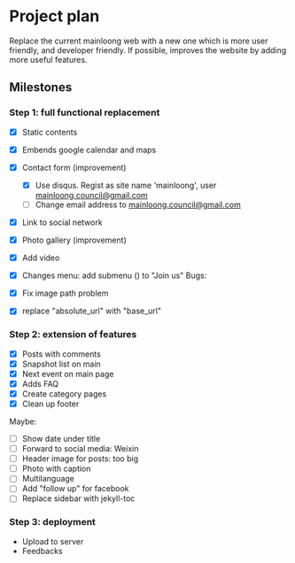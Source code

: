 # Project plan

Replace the current mainloong web with a new one which is more user friendly, and developer friendly. If possible, improves the website by adding more useful features.

## Milestones

### Step 1: full functional replacement

- [x] Static contents
- [x] Embends google calendar and maps
- [x] Contact form (improvement)
  - [x] Use disqus. Regist as site name 'mainloong', user mainloong.council@gmail.com
  - [ ] Change email address to mainloong.council@gmail.com
- [x] Link to social network
- [x] Photo gallery (improvement)
- [x] Add video
- [x] Changes menu: add submenu () to "Join us"
Bugs:

- [x] Fix image path problem
- [x] replace "absolute_url" with "base_url"

### Step 2: extension of features

- [x] Posts with comments
- [x] Snapshot list on main
- [x] Next event on main page
- [x] Adds FAQ
- [x] Create category pages
- [x] Clean up footer

Maybe:
- [ ] Show date under title
- [ ] Forward to social media: Weixin
- [ ] Header image for posts: too big
- [ ] Photo with caption
- [ ] Multilanguage
- [ ] Add "follow up" for facebook
- [ ] Replace sidebar with jekyll-toc

### Step 3: deployment

* Upload to server
* Feedbacks

